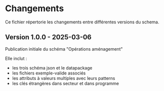 # Changements

Ce fichier répertorie les changements entre différentes versions du schema.

## Version 1.0.0 - 2025-03-06

Publication initiale du schéma "Opérations aménagement"

Elle inclut : 
- les trois schéma json et le datapackage
- les fichiers exemple-valide associés
- les attributs à valeurs multiples avec leurs patterns
- les clés étrangères dans secteur et dans programme
